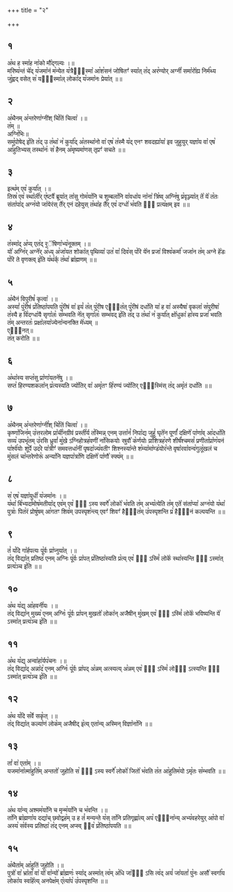 +++
title = "२"

+++
## १  
अ꣡थ ह स्मा꣡ह ना꣡को मौ꣡द्गल्यः ।॥  
मरिष्य꣡न्तं चे꣡द् य꣡जमा꣡नं म꣡न्येत य꣡त्रैवा᳡स्मा꣡ आ꣡श꣡सनं जोषितꣳ꣡ स्या꣡त् त꣡द् अर꣡ण्योर् अग्नी꣡ समा꣡रो꣡ह्य निर्म꣡थ्य जु꣡ह्वद् वसेत् स꣡ यदा᳡स्मा꣡ल् लोका꣡द् य꣡जमा꣡नः प्रेया꣡त् ॥॥  
## २  
अ꣡थैनम् अ꣡न्तरेणा꣡ग्नींश् चि꣡तिं चित्वा꣡ ।॥  
त꣡म् ॥  
अग्नि꣡भिः॥  
समु꣡पोषेद् इ꣡ति त꣡द् उ त꣡था꣡ न꣡ कुर्या꣡द् अ꣡तस्था꣡नो वा꣡ एष꣡ त꣡स्मै य꣡द् एनꣳ शवदह्या꣡या꣡ इव जुहुयुर् यज्ञा꣡य वा꣡ एष꣡ आ꣡हुतिभ्यस् तस्था꣡नः꣡ स꣡ हैनम् अ꣡मृष्यमा꣡णस् तृप्रꣳ꣡ सचते ॥॥  
## ३  
इत्थ꣡म् एव꣡ कुर्या꣡त् ।॥  
तिस्र꣡ एव꣡ स्था꣡ली꣡र् ए꣡ष्टवै꣡ ब्रूया꣡त् ता꣡सु गोम꣡या꣡नि च शुम्बला꣡नि वा꣡वधा꣡य ना꣡ना꣡ त्रि꣡ष्व् अग्नि꣡षु प्र꣡वृञ्ज्या꣡त् ते꣡ ये꣡ त꣡तः संता꣡पा꣡द् अग्न꣡यो जा꣡येरंस् तै꣡र् एनं दहेयुस् त꣡था꣡ह तै꣡र् एव꣡ दग्धो꣡ भ꣡वति नो᳡ प्रत्य꣡क्षम् इव ॥॥  
## ४  
त꣡स्मा꣡द् अ꣡प्य् एत꣡द् र्̥꣡̄षिणा꣡भ्य꣡नूक्तम् ।॥  
यो꣡ अग्नि꣡र् अग्ने꣡र् अ꣡ध्य् अ꣡जा꣡यत शोका꣡त् पृथिव्या꣡ उत꣡ वा꣡ दिव꣡स् प꣡रि ये꣡न प्रजा꣡ विश्व꣡कर्मा꣡ जजा꣡न त꣡म् अग्ने हे꣡डः प꣡रि ते वृणक्त्व् इ꣡ति य꣡थ꣡र्क् त꣡था꣡ ब्रा꣡ह्मणम् ॥॥  
## ५  
अ꣡थैनं विपुरीषं꣡ कृत्वा꣡ ।॥  
अस्यां꣡ पु꣡रीषं प्र꣡तिष्ठा꣡पयति पु꣡रीषं वा꣡ इयं꣡ त꣡त् पु꣡रीष एवै᳡त꣡त् पु꣡रीषं दधा꣡ति या꣡ ह वा꣡ अस्यैषा꣡ वृकला꣡ स꣡पुरीषा꣡ त꣡स्यै ह वि꣡दग्धा꣡यै सृगा꣡लः꣡ स꣡म्भवति ने꣡त् सृगा꣡लः꣡ सम्भ꣡वद् इ꣡ति त꣡द् उ त꣡था꣡ न꣡ कुर्या꣡त् क्षो꣡धुका꣡ हा꣡स्य प्रजा꣡ भवति त꣡म् अन्तरतः꣡ प्रक्षा꣡लया꣡ज्येना꣡न्वनक्ति मे꣡ध्यम् ॥  
एवै᳡नत्॥  
त꣡त् करोति ॥॥  
## ६  
अ꣡था꣡स्य सप्त꣡सु प्रा꣡णा꣡यतने꣡षु ।॥  
सप्त꣡ हिरण्यशकला꣡न् प्र꣡त्यस्यति ज्यो꣡तिर् वा꣡ अमृ꣡तꣳ हि꣡रण्यं ज्यो꣡तिर् एवा᳡स्मिंस् त꣡द् अमृ꣡तं दधा꣡ति ॥॥  
## ७  
अ꣡थैनम् अ꣡न्तरेणा꣡ग्नीं꣡श् चि꣡तिं चित्वा꣡ ।॥  
कृष्णा꣡जिन꣡म् उ꣡त्तरलोम प्रा꣡ची꣡नग्रीवं प्रस्ती꣡र्य त꣡स्मिन्न् एनम् उत्ता꣡नं꣡ निपा꣡द्य जुहूं꣡ घृते꣡न पूर्णां꣡ दक्षिणे꣡ पा꣡णा꣡व् आ꣡दधा꣡ति सव्य꣡ उपभृ꣡तम् उ꣡रसि ध्रुवां꣡ मु꣡खे ऽग्निहोत्रह꣡वणीं ना꣡सिकयोः स्रुवौ꣡ क꣡र्णयोः प्रा꣡शित्रह꣡रणे शीर्षं꣡श्चमसं꣡ प्रणीता꣡प्रा꣡ण꣡यनं पा꣡र्श्व꣡योः शू꣡र्पे उद꣡रे पा꣡त्रीꣳ꣡ समवत्तधा꣡नीं पृषदा꣡ज्य꣡वतीꣳ शिश्नस्या꣡न्ते श꣡म्या꣡मा꣡ण्ड꣡योर꣡न्ते वृषा꣡रवा꣡वन्व꣡गुलू꣡खलं च मु꣡सलं चा꣡न्तरेणोरू꣡ अन्या꣡नि यज्ञपा꣡त्रा꣡णि दक्षिणे꣡ पा꣡णौ꣡ स्फ्य꣡म् ॥॥  
## ८  
स꣡ एष꣡ यज्ञा꣡युधी꣡ य꣡जमा꣡नः ।॥  
य꣡था꣡ बि꣡भ्यदा꣡मोष꣡मतीया꣡द् एव꣡म् एव꣡ यो᳡ ऽस्य स्वर्गे꣡ लोको꣡ भ꣡वति त꣡म् अभ्य꣡त्येति त꣡म् एते꣡ संता꣡प्या꣡ अग्न꣡यो य꣡था꣡ पुत्राः꣡ पित꣡रं प्रोषु꣡षम् आ꣡गतꣳ शिव꣡म् उपस्पृश꣡न्त्य् एवꣳ꣡ शिवꣳ꣡ हैवै᳡त꣡म् उ꣡पस्पृशन्ति प्र꣡ हैवै᳡नं कल्पयन्ति ॥॥  
## ९  
तं꣡ य꣡दि गा꣡र्हपत्यः पू꣡र्वः प्रा꣡प्नुया꣡त् ।॥  
त꣡द् विद्या꣡त् प्रतिष्ठ꣡ एनम् अग्निः पू꣡र्वः प्रा꣡पत् प्र꣡तिष्ठा꣡स्यति प्र꣡त्य् एव꣡ ते᳡ ऽस्मिं꣡ लोके꣡ स्था꣡स्यन्ति ये᳡ ऽस्मा꣡त् प्रत्य꣡ञ्च इ꣡ति ॥॥  
## १०  
अ꣡थ य꣡द्य् आ꣡हवनी꣡यः ।॥  
त꣡द् विद्या꣡न् मुख्य꣡ एनम् अग्निः꣡ पू꣡र्वः प्रा꣡पन् मुखतो꣡ लोका꣡न् अजैषीन् मु꣡खम् एव꣡ ते᳡ ऽस्मिं꣡ लोके꣡ भविष्यन्ति ये꣡ ऽस्मा꣡त् प्रत्य꣡ञ्च इ꣡ति ॥॥  
## ११  
अ꣡थ य꣡द्य् अन्वा꣡हा꣡र्यप꣡चनः ।॥  
त꣡द् विद्या꣡द् अन्ना꣡द꣡ एनम् अग्निः꣡ पू꣡र्वः प्रा꣡पद् अ꣡न्नम् अत्स्यत्य् अ꣡न्नम् एव꣡ ते᳡ ऽस्मिं꣡ लोके᳡ ऽत्स्यन्ति ये᳡ ऽस्मा꣡त् प्रत्य꣡ञ्च इ꣡ति ॥॥  
## १२  
अ꣡थ य꣡दि स꣡र्वे सकृ꣡त् ।॥  
त꣡द् विद्या꣡त् कल्या꣡णं लोक꣡म् अजैषीद् इ꣡त्य् एता꣡न्य् अस्मिन् विज्ञा꣡ना꣡नि ॥॥  
## १३  
तां꣡ वा꣡ एता꣡म् ।॥  
यजमा꣡ना꣡त्मा꣡हुति꣡म् अन्ततो꣡ जुहोति स꣡ यो᳡ ऽस्य स्वर्गे꣡ लोको꣡ जितो꣡ भ꣡वति त꣡त आ꣡हुतिम꣡यो ऽमृ꣡तः स꣡म्भवति ॥॥  
## १४  
अ꣡थ या꣡न्य् अश्मम꣡या꣡नि च मृन्म꣡या꣡नि च भ꣡वन्ति ।॥  
ता꣡नि ब्रा꣡ह्मणा꣡य दद्या꣡च् छवोद्वह꣡म् उ ह तं꣡ मन्यन्ते य꣡स् ता꣡नि प्रतिगृह्णा꣡त्य् अप꣡ एवै᳡ना꣡न्य् अभ्य꣡वहरेयुर् आ꣡पो वा꣡ अस्य꣡ स꣡र्वस्य प्रतिष्ठा꣡ त꣡द् एनम् अप्स्व् ए᳡व꣡ प्र꣡तिष्ठा꣡पयति ॥॥  
## १५  
अ꣡थैता꣡म् आ꣡हुतिं जुहोति ।॥  
पुत्रो꣡ वा꣡ भ्रा꣡ता꣡ वा꣡ यो꣡ वा꣡न्यो꣡ ब्रा꣡ह्मणः꣡ स्या꣡द् अस्मा꣡त् त्व꣡म् अ꣡धि जा꣡तो᳡ ऽसि त्व꣡द् अयं꣡ जा꣡यतां꣡ पु꣡नः असौ꣡ स्वर्गा꣡य लोका꣡य स्वा꣡हे꣡त्य् अनपेक्ष꣡म् ए꣡त्या꣡प꣡ उ꣡पस्पृशन्ति ॥॥  
